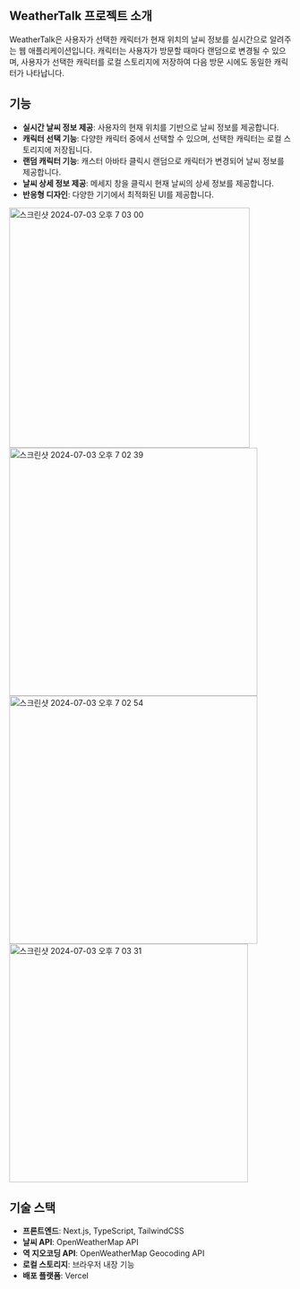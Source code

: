 
## WeatherTalk 프로젝트 소개

WeatherTalk은 사용자가 선택한 캐릭터가 현재 위치의 날씨 정보를 실시간으로 알려주는 웹 애플리케이션입니다. 캐릭터는 사용자가 방문할 때마다 랜덤으로 변경될 수 있으며, 사용자가 선택한 캐릭터를 로컬 스토리지에 저장하여 다음 방문 시에도 동일한 캐릭터가 나타납니다.

## 기능
- **실시간 날씨 정보 제공**: 사용자의 현재 위치를 기반으로 날씨 정보를 제공합니다.
- **캐릭터 선택 기능**: 다양한 캐릭터 중에서 선택할 수 있으며, 선택한 캐릭터는 로컬 스토리지에 저장됩니다.
- **랜덤 캐릭터 기능**: 캐스터 아바타 클릭시 랜덤으로 캐릭터가 변경되어 날씨 정보를 제공합니다.
- **날씨 상세 정보 제공**: 메세지 창을 클릭시 현재 날씨의 상세 정보를 제공합니다.
- **반응형 디자인**: 다양한 기기에서 최적화된 UI를 제공합니다.
<img width="429" alt="스크린샷 2024-07-03 오후 7 03 00" src="https://github.com/Solyi-Park/weatherTalk/assets/121113217/618527f1-87fb-483e-9a20-ebca398a7942">
<img width="443" alt="스크린샷 2024-07-03 오후 7 02 39" src="https://github.com/Solyi-Park/weatherTalk/assets/121113217/1477b35e-970b-430c-acc8-b3bd829e82e2">
<img width="443" alt="스크린샷 2024-07-03 오후 7 02 54" src="https://github.com/Solyi-Park/weatherTalk/assets/121113217/bf1118eb-062b-41fd-9641-b678e6f23c63">
<img width="426" alt="스크린샷 2024-07-03 오후 7 03 31" src="https://github.com/Solyi-Park/weatherTalk/assets/121113217/828522e2-7c91-4476-bca5-4c64c256ede1">



## 기술 스택

- **프론트엔드**: Next.js, TypeScript, TailwindCSS
- **날씨 API**: OpenWeatherMap API
- **역 지오코딩 API**: OpenWeatherMap Geocoding API
- **로컬 스토리지**: 브라우저 내장 기능
- **배포 플랫폼**: Vercel

